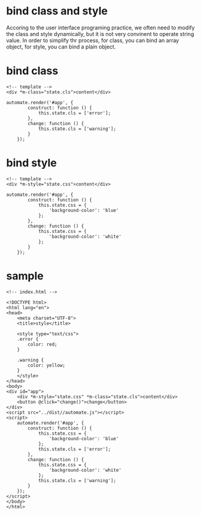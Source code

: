 # bind class and style

Accoring to the user interface programing practice, we often need to modify the class and style dynamically, but it is not very convinent to operate string value. In order to simplify thr process, for class, you can bind an array object, for style, you can bind a plain object.

# bind class

```
<!-- template -->
<div *m-class="state.cls">content</div>

automate.render('#app', {
        construct: function () {
            this.state.cls = ['error'];
        },
        change: function () {
            this.state.cls = ['warning'];
        }
    });
```
# bind style

```
<!-- template -->
<div *m-style="state.css">content</div>

automate.render('#app', {
        construct: function () {
            this.state.css = {
                'background-color': 'blue'
            };
        },
        change: function () {
            this.state.css = {
                'background-color': 'white'
            };
        }
    });
```

# sample

```
<!-- index.html -->

<!DOCTYPE html>
<html lang="en">
<head>
    <meta charset="UTF-8">
    <title>style</title>

    <style type="text/css">
    .error {
        color: red;
    }

    .warning {
        color: yellow;
    }
    </style>
</head>
<body>
<div id="app">
    <div *m-style="state.css" *m-class="state.cls">content</div>
    <button @click="change()">change</button>
</div>
<script src="../dist//automate.js"></script>
<script>
    automate.render('#app', {
        construct: function () {
            this.state.css = {
                'background-color': 'blue'
            };
            this.state.cls = ['error'];
        },
        change: function () {
            this.state.css = {
                'background-color': 'white'
            };
            this.state.cls = ['warning'];
        }
    });
</script>
</body>
</html>
```